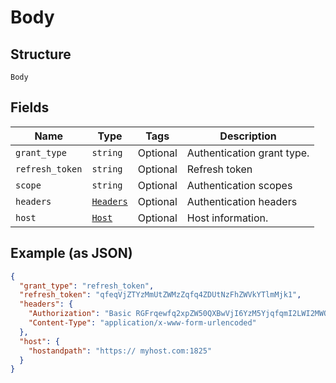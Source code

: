 
# Body

## Structure

`Body`

## Fields

| Name | Type | Tags | Description |
|  --- | --- | --- | --- |
| `grant_type` | `string` | Optional | Authentication grant type. |
| `refresh_token` | `string` | Optional | Refresh token |
| `scope` | `string` | Optional | Authentication scopes |
| `headers` | [`Headers`](../../doc/models/headers.md) | Optional | Authentication headers |
| `host` | [`Host`](../../doc/models/host.md) | Optional | Host information. |

## Example (as JSON)

```json
{
  "grant_type": "refresh_token",
  "refresh_token": "qfeqVjZTYzMmUtZWMzZqfq4ZDUtNzFhZWVkYTlmMjk1",
  "headers": {
    "Authorization": "Basic RGFrqewfq2xpZW50QXBwVjI6YzM5YjqfqmI2LWI2MWQtNDRlZTQ5MmM1YTRk",
    "Content-Type": "application/x-www-form-urlencoded"
  },
  "host": {
    "hostandpath": "https:// myhost.com:1825"
  }
}
```

